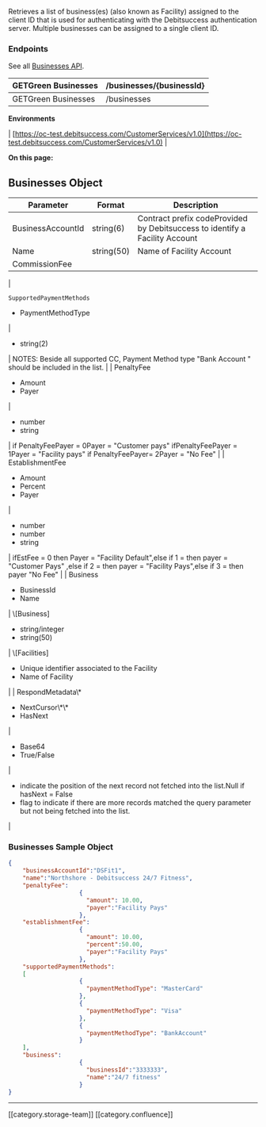 Retrieves a list of business(es) (also known as Facility) assigned to the client ID that is used for authenticating with the Debitsuccess authentication server. Multiple businesses can be assigned to a single client ID.


### Endpoints
See all [Businesses API](https://oc-debitsuccess.portal.azure-api.net/docs/services/Mock/operations/organisation?&tags=Businesses&groupBy=tag).



| GETGreen Businesses | /businesses/{businessId} | 
|  --- |  --- | 
| GETGreen Businesses | /businesses | 

 **Environments** 



| [https://oc-test.debitsuccess.com/CustomerServices/v1.0](https://oc-test.debitsuccess.com/CustomerServices/v1.0) | 

 **On this page:** 


## Businesses Object


|  **Parameter**  |  **Format**  |  **Description**  | 
|  --- |  --- |  --- | 
| BusinessAccountId | string(6) | Contract prefix codeProvided by Debitsuccess to identify a Facility Account | 
| Name | string(50) | Name of Facility Account | 
| CommissionFee |  |  | 
| 
```
SupportedPaymentMethods
```
<ul><li>PaymentMethodType

</li></ul> | <ul><li>string(2)

</li></ul> | NOTES: Beside all supported CC, Payment Method type "Bank Account " should be included in the list. | 
| PenaltyFee<ul><li>Amount

</li><li>Payer

</li></ul> | <ul><li>number

</li><li>string

</li></ul> |     if PenaltyFeePayer = 0Payer = "Customer pays" ifPenaltyFeePayer = 1Payer = "Facility pays"     if PenaltyFeePayer= 2Payer = "No Fee" | 
| EstablishmentFee<ul><li>Amount

</li><li>Percent

</li><li>Payer

</li></ul> | <ul><li>number

</li><li>number

</li><li>string

</li></ul> | ifEstFee = 0 then Payer = "Facility Default",else if 1 = then payer = "Customer Pays" ,else if 2 = then payer = "Facility Pays",else if 3 = then payer "No Fee" | 
| Business<ul><li>BusinessId

</li><li>Name

</li></ul> | \[Business]<ul><li>string/integer

</li><li>string(50)

</li></ul> | \[Facilities]<ul><li>Unique identifier associated to the Facility

</li><li>Name of Facility

</li></ul> | 
| RespondMetadata\*<ul><li>NextCursor\*\*

</li><li>HasNext

</li></ul> | <ul><li>Base64

</li><li>True/False

</li></ul> | <ul><li>indicate the position of the next record not fetched into the list.Null if hasNext = False

</li><li>flag to indicate if there are more records matched the query parameter but not being fetched into the list.

</li></ul> | 


### Businesses Sample Object

```json
{
	"businessAccountId":"DSFit1",
	"name":"Northshore - Debitsuccess 24/7 Fitness",
	"penaltyFee":
					{
					  "amount": 10.00,
					  "payer":"Facility Pays"
					},
	"establishmentFee":
					{
					  "amount": 10.00,
					  "percent":50.00,
					  "payer":"Facility Pays"
					},
	"supportedPaymentMethods":
	[
					{
					  "paymentMethodType": "MasterCard"
					},
					{
					  "paymentMethodType": "Visa"
					},
					{
					  "paymentMethodType": "BankAccount"
					}
	],
	"business":
					{
					  "businessId":"3333333",
					  "name":"24/7 fitness"
					}
}

```


*****

[[category.storage-team]] 
[[category.confluence]] 
